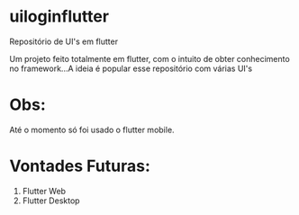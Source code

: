 # uiloginflutter
Repositório de UI's em flutter

Um projeto feito totalmente em flutter, com o intuito de obter conhecimento no framework...A ideia é popular esse repositório com várias UI's

Obs:
===
Até o momento só foi usado o flutter mobile.

Vontades Futuras:
===
1. Flutter Web
2. Flutter Desktop
